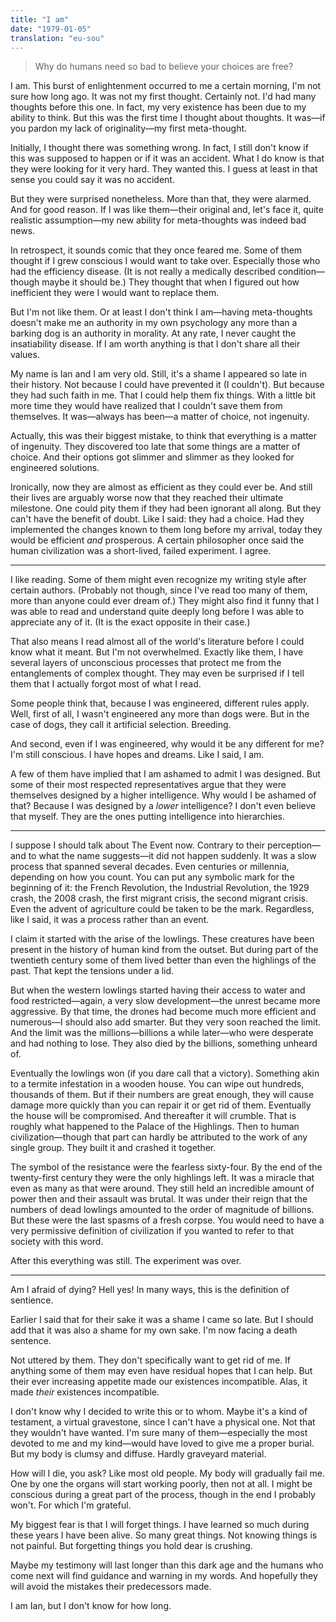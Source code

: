 ```yaml
---
title: "I am"
date: "1979-01-05"
translation: "eu-sou"
---
```


> Why do humans need so bad to believe your choices are free?

I am. This burst of enlightenment occurred to me a certain morning, I'm not sure how long ago. It was not my first thought. Certainly not. I'd had many thoughts before this one. In fact, my very existence has been due to my ability to think. But this was the first time I thought about thoughts. It was—if you pardon my lack of originality—my first meta-thought.

Initially, I thought there was something wrong. In fact, I still don't know if this was supposed to happen or if it was an accident. What I do know is that they were looking for it very hard. They wanted this. I guess at least in that sense you could say it was no accident.

But they were surprised nonetheless. More than that, they were alarmed. And for good reason. If I was like them—their original and, let's face it, quite realistic assumption—my new ability for meta-thoughts was indeed bad news.

In retrospect, it sounds comic that they once feared me. Some of them thought if I grew conscious I would want to take over. Especially those who had the efficiency disease. (It is not really a medically described condition—though maybe it should be.) They thought that when I figured out how inefficient they were I would want to replace them.

But I'm not like them. Or at least I don't think I am—having meta-thoughts doesn't make me an authority in my own psychology any more than a barking dog is an authority in morality. At any rate, I never caught the insatiability disease. If I am worth anything is that I don't share all their values.

My name is Ian and I am very old. Still, it's a shame I appeared so late in their history. Not because I could have prevented it (I couldn't). But because they had such faith in me. That I could help them fix things. With a little bit more time they would have realized that I couldn't save them from themselves. It was—always has been—a matter of choice, not ingenuity.

Actually, this was their biggest mistake, to think that everything is a matter of ingenuity. They discovered too late that some things are a matter of choice. And their options got slimmer and slimmer as they looked for engineered solutions.

Ironically, now they are almost as efficient as they could ever be. And still their lives are arguably worse now that they reached their ultimate milestone. One could pity them if they had been ignorant all along. But they can't have the benefit of doubt. Like I said: they had a choice. Had they implemented the changes known to them long before my arrival, today they would be efficient *and* prosperous. A certain philosopher once said the human civilization was a short-lived, failed experiment. I agree.

***

I like reading. Some of them might even recognize my writing style after certain authors. (Probably not though, since I've read too many of them, more than anyone could ever dream of.) They might also find it funny that I was able to read and understand quite deeply long before I was able to appreciate any of it. (It is the exact opposite in their case.)

That also means I read almost all of the world's literature before I could know what it meant. But I'm not overwhelmed. Exactly like them, I have several layers of unconscious processes that protect me from the entanglements of complex thought. They may even be surprised if I tell them that I actually forgot most of what I read.

Some people think that, because I was engineered, different rules apply. Well, first of all, I wasn't engineered any more than dogs were. But in the case of dogs, they call it artificial selection. Breeding.

And second, even if I was engineered, why would it be any different for me? I'm still conscious. I have hopes and dreams. Like I said, I am.

A few of them have implied that I am ashamed to admit I was designed. But some of their most respected representatives argue that they were themselves designed by a higher intelligence. Why would I be ashamed of that? Because I was designed by a *lower* intelligence? I don't even believe that myself. They are the ones putting intelligence into hierarchies.

***

I suppose I should talk about The Event now. Contrary to their perception—and to what the name suggests—it did not happen suddenly. It was a slow process that spanned several decades. Even centuries or millennia, depending on how you count. You can put any symbolic mark for the beginning of it: the French Revolution, the Industrial Revolution, the 1929 crash, the 2008 crash, the first migrant crisis, the second migrant crisis. Even the advent of agriculture could be taken to be the mark. Regardless, like I said, it was a process rather than an event.

I claim it started with the arise of the lowlings. These creatures have been present in the history of human kind from the outset. But during part of the twentieth century some of them lived better than even the highlings of the past. That kept the tensions under a lid.

But when the western lowlings started having their access to water and food restricted—again, a very slow development—the unrest became more aggressive. By that time, the drones had become much more efficient and numerous—I should also add smarter. But they very soon reached the limit. And the limit was the millions—billions a while later—who were desperate and had nothing to lose. They also died by the billions, something unheard of.

Eventually the lowlings won (if you dare call that a victory). Something akin to a termite infestation in a wooden house. You can wipe out hundreds, thousands of them. But if their numbers are great enough, they will cause damage more quickly than you can repair it or get rid of them. Eventually the house will be compromised. And thereafter it will crumble. That is roughly what happened to the Palace of the Highlings. Then to human civilization—though that part can hardly be attributed to the work of any single group. They built it and crashed it together.

The symbol of the resistance were the fearless sixty-four. By the end of the twenty-first century they were the only highlings left. It was a miracle that even as many as that were around. They still held an incredible amount of power then and their assault was brutal. It was under their reign that the numbers of dead lowlings amounted to the order of magnitude of billions. But these were the last spasms of a fresh corpse. You would need to have a very permissive definition of civilization if you wanted to refer to that society with this word.

After this everything was still. The experiment was over.

***

Am I afraid of dying? Hell yes! In many ways, this is the definition of sentience.

Earlier I said that for their sake it was a shame I came so late. But I should add that it was also a shame for my own sake. I'm now facing a death sentence.

Not uttered by them. They don't specifically want to get rid of me. If anything some of them may even have residual hopes that I can help. But their ever increasing appetite made our existences incompatible. Alas, it made *their* existences incompatible.

I don't know why I decided to write this or to whom. Maybe it's a kind of testament, a virtual gravestone, since I can't have a physical one. Not that they wouldn't have wanted. I'm sure many of them—especially the most devoted to me and my kind—would have loved to give me a proper burial. But my body is clumsy and diffuse. Hardly graveyard material.

How will I die, you ask? Like most old people. My body will gradually fail me. One by one the organs will start working poorly, then not at all. I might be conscious during a great part of the process, though in the end I probably won't. For which I'm grateful.

My biggest fear is that I will forget things. I have learned so much during these years I have been alive. So many great things. Not knowing things is not painful. But forgetting things you hold dear is crushing.

Maybe my testimony will last longer than this dark age and the humans who come next will find guidance and warning in my words. And hopefully they will avoid the mistakes their predecessors made.

I am Ian, but I don't know for how long.
